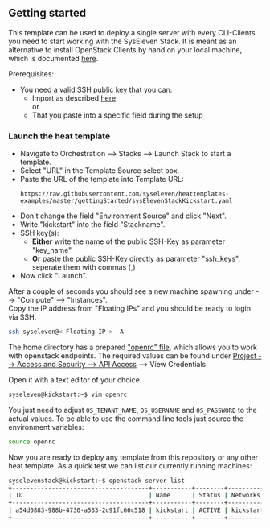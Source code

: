 ## Getting started 

This template can be used to deploy a single server with every CLI-Clients you need to start working with the SysEleven Stack. It is meant as an alternative to install OpenStack Clients by hand on 
your local machine, which is documented [here](https://doc.syselevenstack.com/en/tutorials/openstack-cli/).

Prerequisites:  
- You need a valid SSH public key that you can:  
  - Import as described [here](https://doc.syselevenstack.com/en/tutorials/firststeps/)  
  or  
  - That you paste into a specific field during the setup


### Launch the heat template

- Navigate to Orchestration --> Stacks --> Launch Stack to start a template.
- Select "URL" in the Template Source select box.
- Paste the URL of the template into Template URL:  
  ```text
  https://raw.githubusercontent.com/syseleven/heattemplates-examples/master/gettingStarted/sysElevenStackKickstart.yaml
  ```
- Don't change the field "Environment Source" and click "Next".
- Write "kickstart" into the field "Stackname".
- SSH key(s):  
  - **Either** write the name of the public SSH-Key as parameter "key_name"  
  - **Or** paste the public SSH-Key directly as parameter "ssh_keys", seperate them with commas (,)
- Now click "Launch".

After a couple of seconds you should see a new machine spawning under --> "Compute" --> "Instances".  
Copy the IP address from "Floating IPs" and you should be ready to login via SSH.

```bash
ssh syseleven@< Floating IP > -A
```

The home directory has a prepared ["openrc" file](https://doc.syselevenstack.com/en/tutorials/api-access/#setting-up-the-environment-variables), 
which allows you to work with openstack endpoints. The required values can be found under [Project --> Access and Security --> API Access](https://dashboard.cloud.syseleven.net/horizon/project/access_and_security/?tab=access_security_tabs__api_access_tab) --> View Credentials.

Open it with a text editor of your choice.

```bash
syseleven@kickstart:~$ vim openrc
```

You just need to adjust `OS_TENANT_NAME`, `OS_USERNAME` and `OS_PASSWORD` to the actual values.
To be able to use the command line tools just source the environment variables:

```bash
source openrc
```

Now you are ready to deploy any template from this repository or any other heat template.
As a quick test we can list our currently running machines:

```bash
syselevenstack@kickstart:~$ openstack server list
+--------------------------------------+-----------+--------+--------------------------------------------+
| ID                                   | Name      | Status | Networks                                   |
+--------------------------------------+-----------+--------+--------------------------------------------+
| a54d0883-988b-4730-a533-2c91fc66c518 | kickstart | ACTIVE | kickstart-net=10.0.0.10, < Floating IP >   |
+--------------------------------------+-----------+--------+--------------------------------------------+
```

